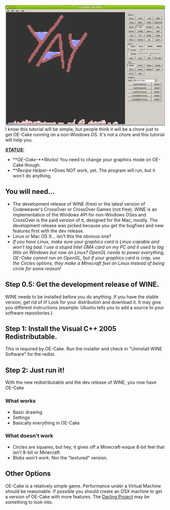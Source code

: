 ![OE-Cake working in Ubuntu 10.10 Desktop Edition.](/images/OE-Cake%20Linux%20Demo.png "fig:OE-Cake working in Ubuntu 10.10 Desktop Edition.")I know this tutorial will be simple, but people think it will be a chore just to get OE-Cake running on a non-Windows OS. It's not a chore and this tutorial will help you.

<u>***STATUS:***</u>

-   ***OE-Cake*-**Works! You need to change your graphics mode on OE-Cake though.
-   ***Recipe Helper*-**Does NOT work, yet. The program will run, but it won't do anything.

## You will need...

-   The development release of WINE (free) or the latest version of Codeweaver's CrossOver or CrossOver Games (not free). WINE is an implementation of the Windows API for non-Windows OSes and CrossOver is the paid version of it, designed for the Mac, mostly. The development release was picked because you get the bugfixes and new features first with the dev release.
-   Linux or Mac OS X... isn't this the obvious one?
-   *If you have Linux, make sure your graphics card is Linux-capable and won't lag bad. I use a stupid Intel GMA card on my PC and it used to lag little on Windows but now on Linux? OpenGL needs to power everything, OE-Cake cannot run on OpenGL, but if your graphics card is crap, use the Circles options, they make a Minecraft feel on Linux instead of being circle for some reason!*

## Step 0.5: Get the development release of WINE.

WINE needs to be installed before you do anything. If you have the stable version, get rid of it! Look for your distribution and download it. It may give you different instructions (example: Ubuntu tells you to add a source to your software repositories.)

## Step 1: Install the Visual C++ 2005 Redistributable.

This is required by OE-Cake. Run the installer and check in "Uninstall WINE Software" for the redist.

## Step 2: Just run it!

With the new redistributable and the dev release of WINE, you now have OE-Cake

### **What works**

-   Basic drawing
-   Settings
-   Basically everything in OE-Cake

### **What doesn't work**

-   Circles are squares, but hey, it gives off a Minecraft-esque 8-bit feel that isn't 8-bit or Minecraft.
-   Blobs won't work. Nor the "textured" version.

## Other Options

OE-Cake is a relatively simple game. Performance under a Virtual Machine should be reasonable. If possible you should create an OSX machine to get a version of OE-Cake with more features. The [Darling Project](https://www.darlinghq.org) may be something to look into.
